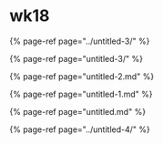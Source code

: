 # wk18

{% page-ref page="../untitled-3/" %}

{% page-ref page="untitled-3/" %}

{% page-ref page="untitled-2.md" %}

{% page-ref page="untitled-1.md" %}

{% page-ref page="untitled.md" %}

{% page-ref page="../untitled-4/" %}

